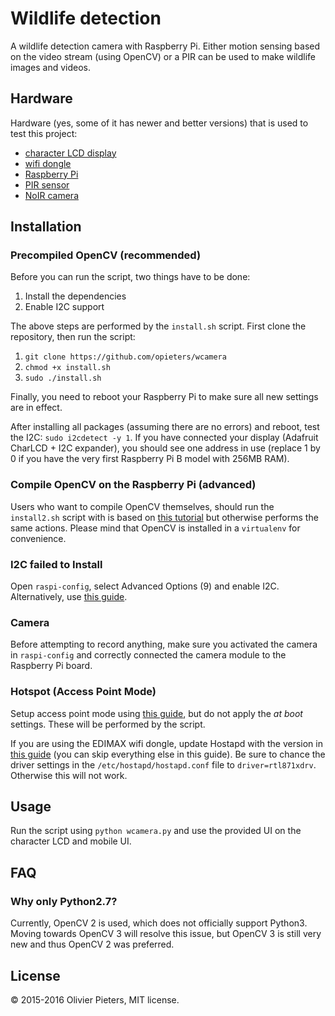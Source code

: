 Wildlife detection
==================

A wildlife detection camera with Raspberry Pi. Either motion sensing based on the video stream (using OpenCV) or a PIR can be used to make wildlife images and videos.

Hardware
--------

Hardware (yes, some of it has newer and better versions) that is used to test this project:

* [character LCD display](https://www.adafruit.com/products/772)
* [wifi dongle](http://www.edimax.com/edimax/merchandise/merchandise_detail/data/edimax/global/wireless_adapters_n150/ew-7811un)
* [Raspberry Pi](https://www.raspberrypi.org/products/model-b/)
* [PIR sensor](https://www.adafruit.com/products/189)
* [NoIR camera](https://www.raspberrypi.org/products/pi-noir-camera/)

Installation
------------

### Precompiled OpenCV (recommended)

Before you can run the script, two things have to be done:

1. Install the dependencies
2. Enable I2C support

The above steps are performed by the `install.sh` script. First clone the repository, then run the script:

1. `git clone https://github.com/opieters/wcamera`
1. `chmod +x install.sh`
2. `sudo ./install.sh`

Finally, you need to reboot your Raspberry Pi to make sure all new settings are in effect.

After installing all packages (assuming there are no errors) and reboot, test the I2C: `sudo i2cdetect -y 1`. If you have connected your display (Adafruit CharLCD + I2C expander), you should see one address in use (replace 1 by 0 if you have the very first Raspberry Pi B model with 256MB RAM).

### Compile OpenCV on the Raspberry Pi (advanced)

Users who want to compile OpenCV themselves, should run the `install2.sh` script with is based on [this tutorial](http://www.pyimagesearch.com/2015/02/23/install-opencv-and-python-on-your-raspberry-pi-2-and-b/) but otherwise performs the same actions. Please mind that OpenCV is installed in a `virtualenv` for convenience.

### I2C failed to Install

Open `raspi-config`, select Advanced Options (9) and enable I2C. Alternatively, use [this guide](https://learn.adafruit.com/adafruits-raspberry-pi-lesson-4-gpio-setup/configuring-i2c).

### Camera

Before attempting to record anything, make sure you activated the camera in `raspi-config` and correctly connected the camera module to the Raspberry Pi board.

### Hotspot (Access Point Mode)

Setup access point mode using [this guide](http://elinux.org/RPI-Wireless-Hotspot), but do not apply the _at boot_ settings. These will be performed by the script.

If you are using the EDIMAX wifi dongle, update Hostapd with the version in [this guide](http://www.daveconroy.com/turn-your-raspberry-pi-into-a-wifi-hotspot-with-edimax-nano-usb-ew-7811un-rtl8188cus-chipset/) (you can skip everything else in this guide). Be sure to chance the driver settings in the `/etc/hostapd/hostapd.conf` file to `driver=rtl871xdrv`. Otherwise this will not work.

Usage
-----

Run the script using `python wcamera.py` and use the provided UI on the character LCD and mobile UI.

FAQ
---

### Why only Python2.7?

Currently, OpenCV 2 is used, which does not officially support Python3. Moving towards OpenCV 3 will resolve this issue, but OpenCV 3 is still very new and thus OpenCV 2 was preferred.

License
-------

© 2015-2016 Olivier Pieters, MIT license.
